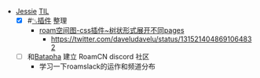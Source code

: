- [Jessie](Jessie.md) [TIL](TIL.md)
    - [x] #[␃插件](␃插件.md) 整理
        - [roam空间图-css插件~树状形式展开不同pages](https://github.com/roam-unofficial/roam-toolkit/pull/165)
            - https://twitter.com/daveludavelu/status/1315214048691064832
    - [ ] 和[Batapha](Batapha.md) 建立 RoamCN discord 社区
        - 学习一下roamslack的运作和频道分布
